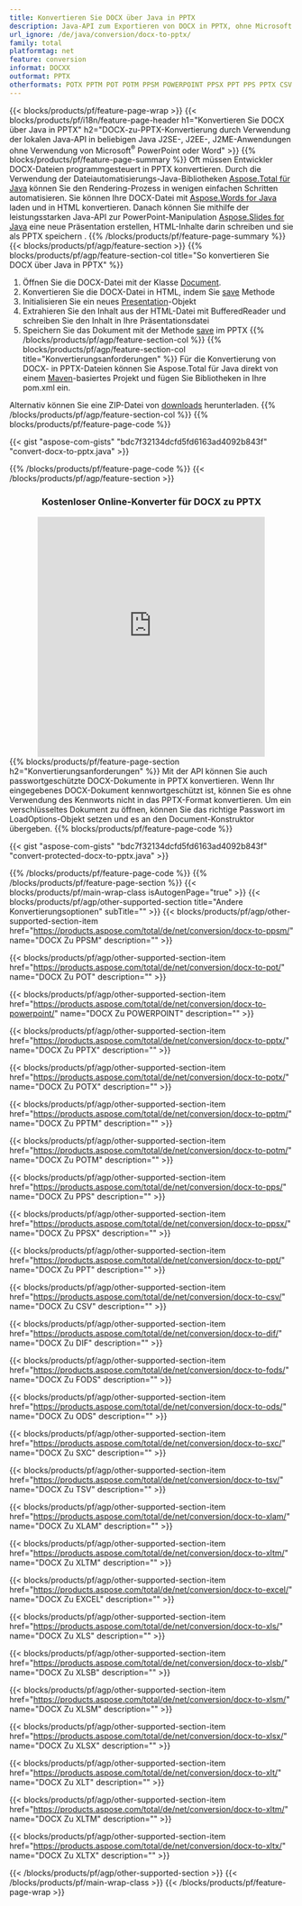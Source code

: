 ```yaml
---
title: Konvertieren Sie DOCX über Java in PPTX
description: Java-API zum Exportieren von DOCX in PPTX, ohne Microsoft Word oder PowerPoint zu verwenden
url_ignore: /de/java/conversion/docx-to-pptx/
family: total
platformtag: net
feature: conversion
informat: DOCXX
outformat: PPTX
otherformats: POTX PPTM POT POTM PPSM POWERPOINT PPSX PPT PPS PPTX CSV DIF FODS ODS SXC TSV XLAM XLTM EXCEL XLS XLSB XLSM XLSX XLT XLTM XLTX
---
```

{{< blocks/products/pf/feature-page-wrap >}}
{{< blocks/products/pf/i18n/feature-page-header h1="Konvertieren Sie DOCX über Java in PPTX" h2="DOCX-zu-PPTX-Konvertierung durch Verwendung der lokalen Java-API in beliebigen Java J2SE-, J2EE-, J2ME-Anwendungen ohne Verwendung von Microsoft<sup>&reg;</sup> PowerPoint oder Word" >}}
{{% blocks/products/pf/feature-page-summary %}}
Oft müssen Entwickler DOCX-Dateien programmgesteuert in PPTX konvertieren. Durch die Verwendung der Dateiautomatisierungs-Java-Bibliotheken [Aspose.Total für Java](https://products.aspose.com/total/java/) können Sie den Rendering-Prozess in wenigen einfachen Schritten automatisieren. Sie können Ihre DOCX-Datei mit [Aspose.Words for Java](https://products.aspose.com/words/java/) laden und in HTML konvertieren. Danach können Sie mithilfe der leistungsstarken Java-API zur PowerPoint-Manipulation [Aspose.Slides for Java](https://products.aspose.com/slides/java/) eine neue Präsentation erstellen, HTML-Inhalte darin schreiben und sie als PPTX speichern .
{{% /blocks/products/pf/feature-page-summary  %}}
{{< blocks/products/pf/agp/feature-section >}}
{{% blocks/products/pf/agp/feature-section-col title="So konvertieren Sie DOCX über Java in PPTX" %}}
1. Öffnen Sie die DOCX-Datei mit der Klasse [Document](https://reference.aspose.com/words/java/com.aspose.words/Document).
2. Konvertieren Sie die DOCX-Datei in HTML, indem Sie [save](https://reference.aspose.com/words/java/com.aspose.words/Document#save(java.lang.String,com.aspose.words.SaveOptions)) Methode
3. Initialisieren Sie ein neues [Presentation](https://reference.aspose.com/slides/java/com.aspose.slides/Presentation)-Objekt
5. Extrahieren Sie den Inhalt aus der HTML-Datei mit BufferedReader und schreiben Sie den Inhalt in Ihre Präsentationsdatei
6. Speichern Sie das Dokument mit der Methode [save](https://reference.aspose.com/slides/java/com.aspose.slides/Presentation#save-java.io.OutputStream-int-) im PPTX
{{% /blocks/products/pf/agp/feature-section-col %}}
{{% blocks/products/pf/agp/feature-section-col title="Konvertierungsanforderungen" %}}
Für die Konvertierung von DOCX- in PPTX-Dateien können Sie Aspose.Total für Java direkt von einem [Maven](https://releases.aspose.com/total/java/)-basiertes Projekt und fügen Sie Bibliotheken in Ihre pom.xml ein.

Alternativ können Sie eine ZIP-Datei von [downloads](https://releases.aspose.comtotal/java) herunterladen.
{{% /blocks/products/pf/agp/feature-section-col %}}
{{% blocks/products/pf/feature-page-code %}}

{{< gist "aspose-com-gists" "bdc7f32134dcfd5fd6163ad4092b843f" "convert-docx-to-pptx.java" >}}


{{% /blocks/products/pf/feature-page-code %}}
{{< /blocks/products/pf/agp/feature-section >}}
<div class="container-fluid agp-content bg-white aboutfile box-1 vh100 section nopbtm">
<div class=container>
<div class=row>
<div class="demobox tc col-md-12 padding-0" align="center">

<h3>Kostenloser Online-Konverter für DOCX zu PPTX</h3>

<iframe style="border: none; height: 426px;" scrolling="no" src="https://total-conversion-app-65z5r2lp.qa.k8s.dynabic.com/?to=pptx&from=docx" id="child-iframe" width="80%"></iframe>

</div></div>
</div></div>
{{% blocks/products/pf/feature-page-section  h2="Konvertierungsanforderungen" %}}
Mit der API können Sie auch passwortgeschützte DOCX-Dokumente in PPTX konvertieren. Wenn Ihr eingegebenes DOCX-Dokument kennwortgeschützt ist, können Sie es ohne Verwendung des Kennworts nicht in das PPTX-Format konvertieren. Um ein verschlüsseltes Dokument zu öffnen, können Sie das richtige Passwort im LoadOptions-Objekt setzen und es an den Document-Konstruktor übergeben.  
{{% blocks/products/pf/feature-page-code %}}

{{< gist "aspose-com-gists" "bdc7f32134dcfd5fd6163ad4092b843f" "convert-protected-docx-to-pptx.java" >}}

{{% /blocks/products/pf/feature-page-code  %}}
{{% /blocks/products/pf/feature-page-section %}}
{{< blocks/products/pf/main-wrap-class isAutogenPage="true" >}}
{{< blocks/products/pf/agp/other-supported-section title="Andere Konvertierungsoptionen" subTitle="" >}}
{{< blocks/products/pf/agp/other-supported-section-item href="https://products.aspose.com/total/de/net/conversion/docx-to-ppsm/" name="DOCX Zu PPSM" description="" >}}

{{< blocks/products/pf/agp/other-supported-section-item href="https://products.aspose.com/total/de/net/conversion/docx-to-pot/" name="DOCX Zu POT" description="" >}}

{{< blocks/products/pf/agp/other-supported-section-item href="https://products.aspose.com/total/de/net/conversion/docx-to-powerpoint/" name="DOCX Zu POWERPOINT" description="" >}}

{{< blocks/products/pf/agp/other-supported-section-item href="https://products.aspose.com/total/de/net/conversion/docx-to-pptx/" name="DOCX Zu PPTX" description="" >}}

{{< blocks/products/pf/agp/other-supported-section-item href="https://products.aspose.com/total/de/net/conversion/docx-to-potx/" name="DOCX Zu POTX" description="" >}}

{{< blocks/products/pf/agp/other-supported-section-item href="https://products.aspose.com/total/de/net/conversion/docx-to-pptm/" name="DOCX Zu PPTM" description="" >}}

{{< blocks/products/pf/agp/other-supported-section-item href="https://products.aspose.com/total/de/net/conversion/docx-to-potm/" name="DOCX Zu POTM" description="" >}}

{{< blocks/products/pf/agp/other-supported-section-item href="https://products.aspose.com/total/de/net/conversion/docx-to-pps/" name="DOCX Zu PPS" description="" >}}

{{< blocks/products/pf/agp/other-supported-section-item href="https://products.aspose.com/total/de/net/conversion/docx-to-ppsx/" name="DOCX Zu PPSX" description="" >}}

{{< blocks/products/pf/agp/other-supported-section-item href="https://products.aspose.com/total/de/net/conversion/docx-to-ppt/" name="DOCX Zu PPT" description="" >}}

{{< blocks/products/pf/agp/other-supported-section-item href="https://products.aspose.com/total/de/net/conversion/docx-to-csv/" name="DOCX Zu CSV" description="" >}}

{{< blocks/products/pf/agp/other-supported-section-item href="https://products.aspose.com/total/de/net/conversion/docx-to-dif/" name="DOCX Zu DIF" description="" >}}

{{< blocks/products/pf/agp/other-supported-section-item href="https://products.aspose.com/total/de/net/conversion/docx-to-fods/" name="DOCX Zu FODS" description="" >}}

{{< blocks/products/pf/agp/other-supported-section-item href="https://products.aspose.com/total/de/net/conversion/docx-to-ods/" name="DOCX Zu ODS" description="" >}}

{{< blocks/products/pf/agp/other-supported-section-item href="https://products.aspose.com/total/de/net/conversion/docx-to-sxc/" name="DOCX Zu SXC" description="" >}}

{{< blocks/products/pf/agp/other-supported-section-item href="https://products.aspose.com/total/de/net/conversion/docx-to-tsv/" name="DOCX Zu TSV" description="" >}}

{{< blocks/products/pf/agp/other-supported-section-item href="https://products.aspose.com/total/de/net/conversion/docx-to-xlam/" name="DOCX Zu XLAM" description="" >}}

{{< blocks/products/pf/agp/other-supported-section-item href="https://products.aspose.com/total/de/net/conversion/docx-to-xltm/" name="DOCX Zu XLTM" description="" >}}

{{< blocks/products/pf/agp/other-supported-section-item href="https://products.aspose.com/total/de/net/conversion/docx-to-excel/" name="DOCX Zu EXCEL" description="" >}}

{{< blocks/products/pf/agp/other-supported-section-item href="https://products.aspose.com/total/de/net/conversion/docx-to-xls/" name="DOCX Zu XLS" description="" >}}

{{< blocks/products/pf/agp/other-supported-section-item href="https://products.aspose.com/total/de/net/conversion/docx-to-xlsb/" name="DOCX Zu XLSB" description="" >}}

{{< blocks/products/pf/agp/other-supported-section-item href="https://products.aspose.com/total/de/net/conversion/docx-to-xlsm/" name="DOCX Zu XLSM" description="" >}}

{{< blocks/products/pf/agp/other-supported-section-item href="https://products.aspose.com/total/de/net/conversion/docx-to-xlsx/" name="DOCX Zu XLSX" description="" >}}

{{< blocks/products/pf/agp/other-supported-section-item href="https://products.aspose.com/total/de/net/conversion/docx-to-xlt/" name="DOCX Zu XLT" description="" >}}

{{< blocks/products/pf/agp/other-supported-section-item href="https://products.aspose.com/total/de/net/conversion/docx-to-xltm/" name="DOCX Zu XLTM" description="" >}}

{{< blocks/products/pf/agp/other-supported-section-item href="https://products.aspose.com/total/de/net/conversion/docx-to-xltx/" name="DOCX Zu XLTX" description="" >}}


{{< /blocks/products/pf/agp/other-supported-section >}}
{{< /blocks/products/pf/main-wrap-class >}}
{{< /blocks/products/pf/feature-page-wrap >}}